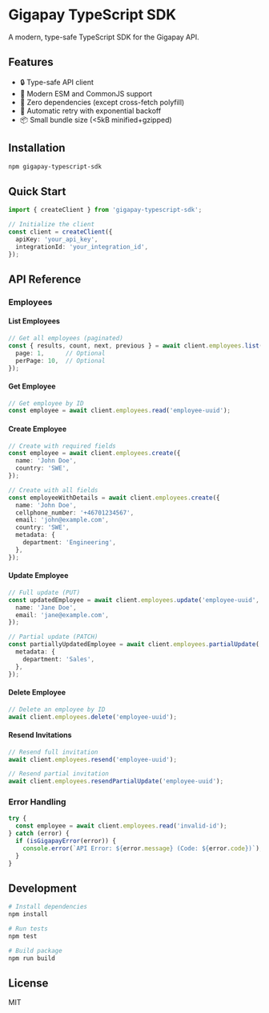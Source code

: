 # Gigapay TypeScript SDK

A modern, type-safe TypeScript SDK for the Gigapay API.

## Features

- 🔒 Type-safe API client
- 🚀 Modern ESM and CommonJS support
- 💪 Zero dependencies (except cross-fetch polyfill)
- 🔄 Automatic retry with exponential backoff
- 📦 Small bundle size (<5kB minified+gzipped)

## Installation

```bash
npm gigapay-typescript-sdk
```

## Quick Start

```typescript
import { createClient } from 'gigapay-typescript-sdk';

// Initialize the client
const client = createClient({
  apiKey: 'your_api_key',
  integrationId: 'your_integration_id',
});
```

## API Reference

### Employees

#### List Employees

```typescript
// Get all employees (paginated)
const { results, count, next, previous } = await client.employees.list({
  page: 1,      // Optional
  perPage: 10,  // Optional
});
```

#### Get Employee

```typescript
// Get employee by ID
const employee = await client.employees.read('employee-uuid');
```

#### Create Employee

```typescript
// Create with required fields
const employee = await client.employees.create({
  name: 'John Doe',
  country: 'SWE',
});

// Create with all fields
const employeeWithDetails = await client.employees.create({
  name: 'John Doe',
  cellphone_number: '+46701234567',
  email: 'john@example.com',
  country: 'SWE',
  metadata: {
    department: 'Engineering',
  },
});
```

#### Update Employee

```typescript
// Full update (PUT)
const updatedEmployee = await client.employees.update('employee-uuid', {
  name: 'Jane Doe',
  email: 'jane@example.com',
});

// Partial update (PATCH)
const partiallyUpdatedEmployee = await client.employees.partialUpdate('employee-uuid', {
  metadata: {
    department: 'Sales',
  },
});
```

#### Delete Employee

```typescript
// Delete an employee by ID
await client.employees.delete('employee-uuid');
```

#### Resend Invitations

```typescript
// Resend full invitation
await client.employees.resend('employee-uuid');

// Resend partial invitation
await client.employees.resendPartialUpdate('employee-uuid');
```

### Error Handling

```typescript
try {
  const employee = await client.employees.read('invalid-id');
} catch (error) {
  if (isGigapayError(error)) {
    console.error(`API Error: ${error.message} (Code: ${error.code})`);
  }
}
```

## Development

```bash
# Install dependencies
npm install

# Run tests
npm test

# Build package
npm run build
```

## License

MIT 